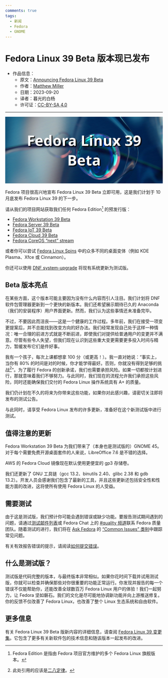 ```yaml
---
comments: true
tags:
  - 新闻
  - Fedora
  - GNOME
---
```


# Fedora Linux 39 Beta 版本现已发布

- 作品信息：
    - 原文：[Announcing Fedora Linux 39 Beta](https://fedoramagazine.org/announcing-fedora-39-beta/)
    - 作者：[Matthew Miller](https://fedoramagazine.org/author/mattdm/)
    - 日期：2023-09-20
    - 译者：暮光的白杨
    - 许可证：[CC-BY-SA 4.0](http://creativecommons.org/licenses/by-sa/4.0/)

---

![](./images/2023-09/fedora-linux-39-beta-1024x433.jpg)

Fedora 项目很高兴地宣布 Fedora Linux 39 Beta 立即可用，这是我们计划于 10 月底发布 Fedora Linux 39 的下一步。

请从我们的项目网站获取我们任何 Fedora Edition[^edition] 的预发行版：

[^edition]: Fedora Edition 是指由 Fedora 项目官方维护的多个 Fedora Linux 旗舰版本。

- [Fedora Workstation 39 Beta]
- [Fedora Server 39 Beta]
- [Fedora IoT 39 Beta]
- [Fedora Cloud 39 Beta]
- [Fedora CoreOS “next” stream]

[Fedora Workstation 39 Beta]: https://fedoraproject.org/workstation/download/
[Fedora Server 39 Beta]: https://fedoraproject.org/server/download/
[Fedora IoT 39 Beta]: https://fedoraproject.org/iot/download/
[Fedora Cloud 39 Beta]: https://fedoraproject.org/cloud/download/
[Fedora CoreOS “next” stream]: https://fedoraproject.org/coreos/download/?stream=next

或者你可以尝试 [Fedora Linux Spins] 中的众多不同的桌面变体（例如 KDE Plasma、Xfce 或 Cinnamon）。

[Fedora Linux Spins]: https://fedoraproject.org/spins/

你还可以使用 [DNF system-upgrade] 将现有系统更新为测试版。

[DNF system-upgrade]: https://docs.fedoraproject.org/en-US/quick-docs/upgrading-fedora-offline/

## Beta 版本亮点

在某些方面，这个版本可能主要因为没有什么内容而引人注目。我们计划将 DNF 软件包管理器更新到一个更快的新版本。我们还希望展示期待已久的 Anaconda（我们的安装程序）用户界面更新。然而，我们认为这些事情还未准备完毕。

不过，不要因此而沮丧——这是一个健康的工作过程。多年前，我们在接受一项变更提案后，并不总能找到改变方向的好办法。我们经常发现自己处于这样一种情况：唯一合理的前进方式就是不断前进，即使我们对提供给普通用户的变更并不满意。尽管有些令人失望，但我们现在认识到这些重大变更需要更多投入时间与精力，暂缓发布它们是件好事。

我有一个孩子，每次上课都想拿 100 分（或更高！）。我一直对她说：“事实上，当你有 80% 的时间是对的时候，你才能学得最好。否则，你就没有得到足够的挑战[^1]”。为了履行 Fedora 的创新承诺，我们也需要承担风险。如果一切都按计划进行，那就意味着我们不够努力。与此同时，我们现在的流程允许我们承担这些风险，同时还能确保我们交付的 Fedora Linux 操作系统具有 A+ 的质量。

[^1]: 此处引用的应该是[二八定律]。

[二八定律]: https://wiki.mbalib.com/wiki/80/20%E6%B3%95%E5%88%99

我们仍计划在不久的将来为你带来这些功能，如果你对此感兴趣，请密切关注即将发布的测试公告。

与此同时，请享受 Fedora Linux 发布的许多更新，准备好在这个新测试版中进行测试。

## 值得注意的更新

Fedora Workstation 39 Beta 为我们带来了（本身也是测试版的）GNOME 45。对于每个需要免费开源桌面套件的人来说，LibreOffice 7.6 是不错的选择。

AWS 的 Fedora Cloud 镜像现在默认使用更便宜的 gp3 存储卷。

我们还更新了 GNU 工具链（gcc 13.2、binutils 2.40、glibc 2.38 和 gdb 13.2）。开发人员会感谢我们包含了最新的工具，并且这些更新还包括安全性和性能方面的改进，这将使所有使用 Fedora Linux 的人受益。

## 需要测试

由于这是测试版，我们预计你可能会遇到错误或缺少功能。要报告测试期间遇到的问题，请通过[测试邮件列表]或 Fedora Chat 上的 [#quality 频道]联系 Fedora 质量团队。随着测试的进行，我们将在 [Ask Fedora] 的 [“Common Issues” 类别]中跟踪常见问题。

有关有效报告错误的提示，请阅读[如何提交错误]。

[测试邮件列表]: https://lists.fedoraproject.org/archives/list/test%40lists.fedoraproject.org/
[#quality 频道]: https://chat.fedoraproject.org/#/room/#quality:fedoraproject.org
[“Common Issues” 类别]: https://discussion.fedoraproject.org/tags/c/ask/common-issues/82/f39
[Ask Fedora]: https://discussion.fedoraproject.org/c/ask/6/none
[如何提交错误]: https://docs.fedoraproject.org/en-US/quick-docs/howto-file-a-bug/

## 什么是测试版？

测试版是代码完整的版本，与最终版本非常相似。如果你花时间下载并试用测试版，你就可以检查并确保那些对你很重要的功能正常运行。你发现并报告的每一个错误不仅能帮助你，还能改善全球数百万 Fedora Linux 用户的体验！我们一起努力，让 Fedora 坚如磐石。我们的文化是尽可能地协调新功能并向上游推送修复。你的反馈不仅改善了 Fedora Linux，也改善了整个 Linux 生态系统和自由软件。

## 更多信息

有关 Fedora Linux 39 Beta 版新内容的详细信息，请查阅 [Fedora Linux 39 变更集]。它包含了更多有关新软件包的技术信息和随该版本一起发布的改进。

[Fedora Linux 39 变更集]: https://fedoraproject.org/wiki/Releases/39/ChangeSet